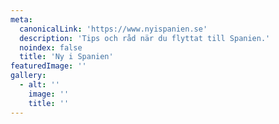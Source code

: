 ```yaml
---
meta:
  canonicalLink: 'https://www.nyispanien.se'
  description: 'Tips och råd när du flyttat till Spanien.'
  noindex: false
  title: 'Ny i Spanien'
featuredImage: ''
gallery:
  - alt: ''
    image: ''
    title: ''
---
```


<!-- Use this to force Gatsby to correctly determine optional images/file schema -->

